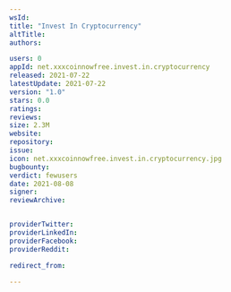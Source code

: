 ```yaml
---
wsId: 
title: "Invest In Cryptocurrency"
altTitle: 
authors:

users: 0
appId: net.xxxcoinnowfree.invest.in.cryptocurrency
released: 2021-07-22
latestUpdate: 2021-07-22
version: "1.0"
stars: 0.0
ratings: 
reviews: 
size: 2.3M
website: 
repository: 
issue: 
icon: net.xxxcoinnowfree.invest.in.cryptocurrency.jpg
bugbounty: 
verdict: fewusers
date: 2021-08-08
signer: 
reviewArchive:


providerTwitter: 
providerLinkedIn: 
providerFacebook: 
providerReddit: 

redirect_from:

---
```



